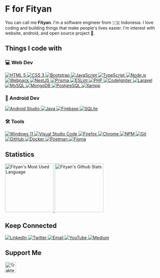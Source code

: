 #  F for Fityan

You can call me **Fityan**. I'm a software engineer from 🇮🇩 Indonesia. I love coding and building things that make people's lives easier. I'm interest with website, android, and open source project 🚀.

## Things I code with

### 💻 Web Dev

<p>
  <a href="https://html.spec.whatwg.org">
    <img alt="HTML 5" src="https://img.shields.io/badge/-HTML_5-E34F26?style=flat-square&logo=html5&logoColor=white" />
  </a>
  <a href="https://www.w3.org/TR/CSS">
    <img alt="CSS 3" src="https://img.shields.io/badge/-CSS_3-046cb6?style=flat-square&logo=CSS3&logoColor=white" />
  </a>
  <a href="https://getbootstrap.com">
    <img alt="Bootstrap" src="https://img.shields.io/badge/-Bootstrap-8612fb?style=flat-square&logo=bootstrap&logoColor=white" />
  </a>
  <a href="https://www.ecma-international.org/publications-and-standards/standards/ecma-262">
    <img alt="JavaScript" src="https://img.shields.io/badge/-JavaScript-ceb42e?style=flat-square&logo=javascript&logoColor=white" />
  </a>
  <a href="https://www.typescriptlang.org">
    <img alt="TypeScript" src="https://img.shields.io/badge/-TypeScript-007ACC?style=flat-square&logo=typescript&logoColor=white" />
  </a>
  <a href="https://nodejs.org">
    <img alt="Node.js" src="https://img.shields.io/badge/-Node.js-43853d?style=flat-square&logo=Node.js&logoColor=white" />
  </a>
  <a href="https://webpack.js.org">
    <img alt="Webpack" src="https://img.shields.io/badge/-Webpack-5299c7?style=flat-square&logo=webpack&logoColor=white" />
  </a>
  <a href="https://nestjs.com">
    <img alt="NestJS" src="https://img.shields.io/badge/-NestJS-ea2845?style=flat-square&logo=nestjs&logoColor=white" />
  </a>
  <a href="https://www.prisma.io">
    <img alt="Prisma" src="https://img.shields.io/badge/-Prisma-1b222d?style=flat-square&logo=prisma&logoColor=white" />
  </a>
  <a href="https://eslint.org">
    <img alt="ESLint" src="https://img.shields.io/badge/-ESLint-4a2ec4?style=flat-square&logo=eslint&logoColor=white" />
  </a>
  <a href="https://www.php.net">
    <img alt="PHP" src="https://img.shields.io/badge/-PHP-4f5b93?style=flat-square&logo=php&logoColor=white" />
  </a>
  <a href="https://codeigniter.com">
    <img alt="CodeIgniter" src="https://img.shields.io/badge/-CodeIgniter-dd4814?style=flat-square&logo=codeigniter&logoColor=white" />
  </a>
  <a href="https://laravel.com">
    <img alt="Laravel" src="https://img.shields.io/badge/-Laravel-white?style=flat-square&logo=laravel" />
  </a>
  <a href="https://www.mysql.com">
    <img alt="MySQL" src="https://img.shields.io/badge/-MySQL-015b81?style=flat-square&logo=mysql&logoColor=white" />
  </a>
  <a href="https://www.mongodb.com">
    <img alt="MongoDB" src="https://img.shields.io/badge/-MongoDB-43853d?style=flat-square&logo=mongodb&logoColor=white" />
  </a>
  <a href="https://www.postgresql.org">
    <img alt="PostgreSQL" src="https://img.shields.io/badge/-PostgreSQL-31648c?style=flat-square&logo=postgresql&logoColor=white" />
  </a>
  <a href="https://www.apachefriends.org">
    <img alt="Xampp" src="https://img.shields.io/badge/-Xampp-ffffff?style=flat-square&logo=xampp" />
  </a>
</p>

### 📱 Android Dev

<p>
  <a href="https://developer.android.com/studio">
    <img alt="Android Studio" src="https://img.shields.io/badge/-Android_Studio-43853d?style=flat-square&logo=android&logoColor=white" />
  </a>
  <a href="https://www.java.com">
    <img alt="Java" src="https://img.shields.io/badge/-Java-00788d?style=flat-square&logo=java&logoColor=white" />
  </a>
  <a href="https://firebase.google.com">
    <img alt="Firebase" src="https://img.shields.io/badge/-Firebase-f4800a?style=flat-square&logo=firebase&logoColor=white" />
  </a>
  <a href="https://www.sqlite.org">
    <img alt="SQLite" src="https://img.shields.io/badge/-SQLite-0f7ec8?style=flat-square&logo=sqlite&logoColor=white" />
  </a>
</p>

### 🛠️ Tools

<p>
  <a href="https://www.microsoft.com/windows">
    <img alt="Windows 11" src="https://img.shields.io/badge/-Windows_11-215dd1?style=flat-square&logo=windows&logoColor=white" />
  </a>
  <a href="https://code.visualstudio.com">
    <img alt="Visual Studio Code" src="https://img.shields.io/badge/-VS_Code-215dd1?style=flat-square&logo=visualstudiocode&logoColor=white" />
  </a>
  <a href="https://www.mozilla.org/firefox">
    <img alt="Firefox" src="https://img.shields.io/badge/-Firefox-7b59f0?style=flat-square&logo=firefox&logoColor=white" />
  </a>
  <a href="https://www.google.com/chrome">
    <img alt="Chrome" src="https://img.shields.io/badge/-Chrome-4d8cf4?style=flat-square&logo=googlechrome&logoColor=white" />
  </a>
  <a href="https://www.npmjs.com">
    <img alt="NPM" src="https://img.shields.io/badge/-NPM-CB3837?style=flat-square&logo=npm&logoColor=white" />
  </a>
  <a href="https://git-scm.com">
    <img alt="Git" src="https://img.shields.io/badge/-Git-F05032?style=flat-square&logo=git&logoColor=white" />
  </a>
  <a href="https://github.com">
    <img alt="GitHub" src="https://img.shields.io/badge/-GitHub-161b22?style=flat-square&logo=github&logoColor=white" />
  </a>
  <a href="https://www.docker.com">
    <img alt="Docker" src="https://img.shields.io/badge/-Docker-0db7ed?style=flat-square&logo=docker&logoColor=white" />
  </a>
  <!-- Postman -->
  <a href="https://www.postman.com">
    <img alt="Postman" src="https://img.shields.io/badge/-Postman-ff6c37?style=flat-square&logo=postman&logoColor=white" />
  </a>
  <!-- Figma -->
  <a href="https://www.figma.com">
    <img alt="Figma" src="https://img.shields.io/badge/-Figma-5551ff?style=flat-square&logo=figma&logoColor=white" />
  </a>
</p>

## Statistics

<p>
  <a href="https://github-readme-stats.vercel.app/api/top-langs/?username=fityannugroho&layout=compact&hide_border=true&theme=tokyonight">
    <img src="https://github-readme-stats.vercel.app/api/top-langs/?username=fityannugroho&layout=compact&hide_border=true&theme=tokyonight" alt="Fityan's Most Used Language" height="160"/>
  </a>
  <a href="https://github-readme-stats.vercel.app/api?username=fityannugroho&show_icons=true&hide_border=true&theme=tokyonight">
    <img src="https://github-readme-stats.vercel.app/api?username=fityannugroho&show_icons=true&hide_border=true&theme=tokyonight" alt="Fityan's Github Stats" height=160"/>
  </a>
</p>


## Keep Connected

<a href="https://www.linkedin.com/in/fityannugroho" target="_blank">
  <img alt="LinkedIn" src="https://img.shields.io/badge/-LinkedIn-0170ad?style=for-the-badge&logo=linkedin&logoColor=white" />
</a>
<a href="https://www.twitter.com/fityannugroho" target="_blank">
  <img alt="Twitter" src="https://img.shields.io/badge/-Twitter-00a8e9?style=for-the-badge&logo=twitter&logoColor=white" />
</a>
<a href="mailto:fityannugroho@gmail.com" target="_blank">
  <img alt="Email" src="https://img.shields.io/badge/-Email-ffffff?style=for-the-badge&logo=gmail" />
</a>
<a href="https://www.youtube.com/channel/UCTrOx-V_qeEqZ26ZR5pjSIA" target="_blank">
  <img alt="YouTube" src="https://img.shields.io/badge/-YouTube-f70000?style=for-the-badge&logo=youtube&logoColor=white" />
</a>
<a href="https://fityannugroho.medium.com" target="_blank">
  <img alt="Medium" src="https://img.shields.io/badge/-Medium-1d1916?style=for-the-badge&logo=medium&logoColor=white" />
</a>

## Support Me

<a href="https://trakteer.id/fityannugroho" target="_blank"><img id="wse-buttons-preview" src="https://cdn.trakteer.id/images/embed/trbtn-red-5.png" style="border: 0px none; height: 36px; --darkreader-inline-border-top: currentcolor; --darkreader-inline-border-right: currentcolor; --darkreader-inline-border-bottom: currentcolor; --darkreader-inline-border-left: currentcolor;" alt="Trakteer Saya" data-darkreader-inline-border-top="" data-darkreader-inline-border-right="" data-darkreader-inline-border-bottom="" data-darkreader-inline-border-left="" height="40"></a>
